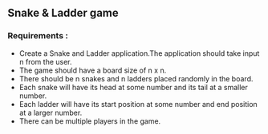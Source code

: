## Snake & Ladder game

### Requirements : 

- Create a Snake and Ladder application.The application should take input n from the user.
- The game should have a board size of n x n.
- There should be n snakes and n ladders placed randomly in the board.
- Each snake will have its head at some number and its tail at a smaller number.
- Each ladder will have its start position at some number and end position at a larger number.
- There can be multiple players in the game.

  
